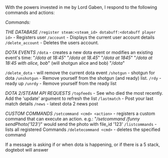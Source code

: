 With the powers invested in me by Lord Gaben, I respond to the following commands and actions:

*Commands:*

*THE DATABASE*
`/register steam:<steam_id> dotabuff:<dotabuff player id>` - Registers user
`/account` - Displays the current user account details
`/delete_account` - Deletes the users account.

*DOTA EVENTS*
`/dota` - creates a new dota event or modifies an existing event's time:
    "*/dota at 18:45*"
    "*/dota at 18.45*"
    "*/dota at 1845*"
    "*/dota at 18:45 with alice, bob*" (will shotgun alice and bob)
    "*/dota*"

`/delete_dota` - will remove the current dota event
`/shotgun` - shotgun for dota
`/unshotgun` - Remove yourself from the shotgun (and ready) list.
`/rdy` - ready up
`/unrdy` - Remove yourself from the ready list

*DOTA 2/STEAM API REQUESTS*
`/topfeeds` - See who died the most recently. Add the 'update' argument to refresh the list
`/lastmatch` - Post your last match details
`/news` - latest dota 2 news post

*CUSTOM COMMANDS*
`/setcommand <cmd> <action>` - registers a custom command that can execute an action. e.g.:
    "*/setcommand /funny sendPhoto('123')*" would send the photo with file_id '123'
`/listcommands` - lists all registered Commands
`/deletecommand <cmd>` - deletes the specified command

If a message is asking if or when dota is happening, or if there is a 5 stack, dogtebot will answer
